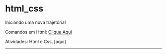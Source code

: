 # html_css

Iniciando uma nova trajetória!

Comandos em Html: [Clique Aqui](https://github.com/PamelaRondina/step-by-step/blob/main/html/comandos_html.md)

Atividades: Html e Css, [aqui]
<hr>

